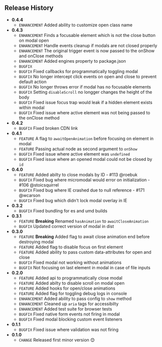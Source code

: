 ## Release History
* **0.4.4**
    * `ENHANCEMENT` Added ability to customize open class name
* **0.4.3**
    * `ENHANCEMENT` Finds a focusable element which is not the close button on modal open
    * `ENHANCEMENT` Handle events cleanup if modals are not closed properly
    * `ENHANCEMENT` The original trigger event is now passed to the onShow and onClose methods
    * `ENHANCEMENT` Added engines property to package.json
    * `BUGFIX`
    * `BUGFIX` Fixed callbacks for programmatically toggling modal
    * `BUGFIX` No longer intercept click events on open and close to prevent default action
    * `BUGFIX` No longer throws error if modal has no focusable elements
    * `BUGFIX` Setting `disableScroll` no longger changes the height of the body
    * `BUGFIX` Fixed issue focus trap would leak if a hidden element exists within modal
    * `BUGFIX`  Fixed issue where active element was not being passed to the onClose method
* **0.4.2**
    * `BUGFIX`  Fixed broken CDN link
* **0.4.1**
    * `FEATURE`  A flag to `awaitOpenAnimation` before focusing on element in modal
    * `FEATURE`  Passing actual node as second argument to `onShow`
    * `BUGFIX`  Fixed issue where active element was `undefined`
    * `BUGFIX`  Fixed issue where an opened modal could not be closed by `id`
* **0.4.0**
    * `FEATURE` Added abilty to close modals by ID - #113 @roebuk
    * `BUGFIX` Fixed bug where micromodal would error on initialization - #106 @stoicsquirrel
    * `BUGFIX` Fixed bug where IE crashed due to null reference - #171 @wcarson
    * `BUGFIX` Fixed bug which didn't lock modal overlay in IE
* **0.3.2**
    * `BUGFIX` Fixed bundling for es and umd builds
* **0.3.1**
    * `FEATURE` **Breaking** Renamed `hasAnimation` to `awaitCloseAnimation`
    * `BUGFIX` Updated correct version of modal in dist
* **0.3.0**
    * `FEATURE` **Breaking** Added flag to await close animation end before destroying modal
    * `FEATURE` Added flag to disable focus on first element
    * `FEATURE` Added ability to pass custom data-attributes for open and close
    * `BUGFIX` Fixed modal not working without animations
    * `BUGFIX` Not focusing on last element in modal in case of file inputs
* **0.2.0**
    * `FEATURE` Added api to programmatically close modal
    * `FEATURE` Added abilty to disable scroll on modal open
    * `FEATURE` Added hooks for open/close animations
    * `FEATURE` Added flag for toggling debug logs in console
    * `ENHANCEMENT` Added ability to pass config to `show` method
    * `ENHANCEMENT` Cleaned up `aria` tags for accessibilty
    * `ENHANCEMENT` Added test suite for browser tests
    * `BUGFIX` Fixed native form events not firing in modal
    * `BUGFIX` Fixed modal blocking custom event listeners
* **0.1.1**
    * `BUGFIX` Fixed issue where validation was not firing
* **0.1.0**
    * `CHANGE` Released first minor version 😊

